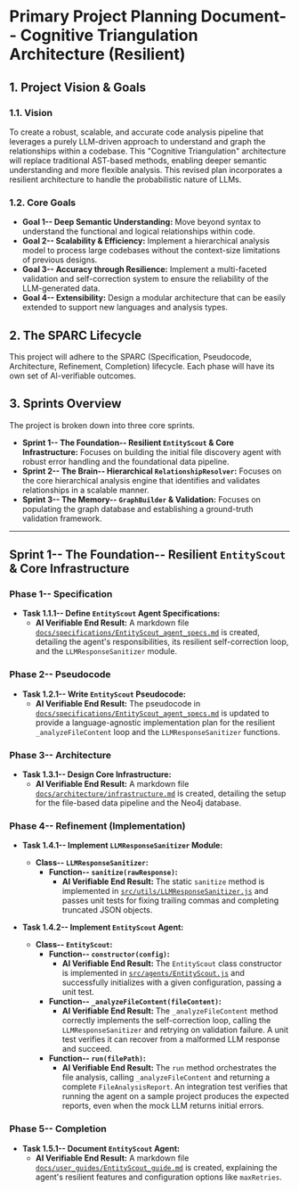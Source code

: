 # Primary Project Planning Document-- Cognitive Triangulation Architecture (Resilient)

## 1. Project Vision & Goals

### 1.1. Vision

To create a robust, scalable, and accurate code analysis pipeline that leverages a purely LLM-driven approach to understand and graph the relationships within a codebase. This "Cognitive Triangulation" architecture will replace traditional AST-based methods, enabling deeper semantic understanding and more flexible analysis. This revised plan incorporates a resilient architecture to handle the probabilistic nature of LLMs.

### 1.2. Core Goals

*   **Goal 1-- Deep Semantic Understanding:** Move beyond syntax to understand the functional and logical relationships within code.
*   **Goal 2-- Scalability & Efficiency:** Implement a hierarchical analysis model to process large codebases without the context-size limitations of previous designs.
*   **Goal 3-- Accuracy through Resilience:** Implement a multi-faceted validation and self-correction system to ensure the reliability of the LLM-generated data.
*   **Goal 4-- Extensibility:** Design a modular architecture that can be easily extended to support new languages and analysis types.

## 2. The SPARC Lifecycle

This project will adhere to the SPARC (Specification, Pseudocode, Architecture, Refinement, Completion) lifecycle. Each phase will have its own set of AI-verifiable outcomes.

## 3. Sprints Overview

The project is broken down into three core sprints.

*   **Sprint 1-- The Foundation-- Resilient `EntityScout` & Core Infrastructure:** Focuses on building the initial file discovery agent with robust error handling and the foundational data pipeline.
*   **Sprint 2-- The Brain-- Hierarchical `RelationshipResolver`:** Focuses on the core hierarchical analysis engine that identifies and validates relationships in a scalable manner.
*   **Sprint 3-- The Memory-- `GraphBuilder` & Validation:** Focuses on populating the graph database and establishing a ground-truth validation framework.

---

## **Sprint 1-- The Foundation-- Resilient `EntityScout` & Core Infrastructure**

### **Phase 1-- Specification**

*   **Task 1.1.1-- Define `EntityScout` Agent Specifications:**
    *   **AI Verifiable End Result:** A markdown file [`docs/specifications/EntityScout_agent_specs.md`](docs/specifications/EntityScout_agent_specs.md) is created, detailing the agent's responsibilities, its resilient self-correction loop, and the `LLMResponseSanitizer` module.

### **Phase 2-- Pseudocode**

*   **Task 1.2.1-- Write `EntityScout` Pseudocode:**
    *   **AI Verifiable End Result:** The pseudocode in [`docs/specifications/EntityScout_agent_specs.md`](docs/specifications/EntityScout_agent_specs.md) is updated to provide a language-agnostic implementation plan for the resilient `_analyzeFileContent` loop and the `LLMResponseSanitizer` functions.

### **Phase 3-- Architecture**

*   **Task 1.3.1-- Design Core Infrastructure:**
    *   **AI Verifiable End Result:** A markdown file [`docs/architecture/infrastructure.md`](docs/architecture/infrastructure.md) is created, detailing the setup for the file-based data pipeline and the Neo4j database.

### **Phase 4-- Refinement (Implementation)**

*   **Task 1.4.1-- Implement `LLMResponseSanitizer` Module:**
    *   **Class-- `LLMResponseSanitizer`:**
        *   **Function-- `sanitize(rawResponse)`:**
            *   **AI Verifiable End Result:** The static `sanitize` method is implemented in [`src/utils/LLMResponseSanitizer.js`](src/utils/LLMResponseSanitizer.js) and passes unit tests for fixing trailing commas and completing truncated JSON objects.

*   **Task 1.4.2-- Implement `EntityScout` Agent:**
    *   **Class-- `EntityScout`:**
        *   **Function-- `constructor(config)`:**
            *   **AI Verifiable End Result:** The `EntityScout` class constructor is implemented in [`src/agents/EntityScout.js`](src/agents/EntityScout.js) and successfully initializes with a given configuration, passing a unit test.
        *   **Function-- `_analyzeFileContent(fileContent)`:**
            *   **AI Verifiable End Result:** The `_analyzeFileContent` method correctly implements the self-correction loop, calling the `LLMResponseSanitizer` and retrying on validation failure. A unit test verifies it can recover from a malformed LLM response and succeed.
        *   **Function-- `run(filePath)`:**
            *   **AI Verifiable End Result:** The `run` method orchestrates the file analysis, calling `_analyzeFileContent` and returning a complete `FileAnalysisReport`. An integration test verifies that running the agent on a sample project produces the expected reports, even when the mock LLM returns initial errors.

### **Phase 5-- Completion**

*   **Task 1.5.1-- Document `EntityScout` Agent:**
    *   **AI Verifiable End Result:** A markdown file [`docs/user_guides/EntityScout_guide.md`](docs/user_guides/EntityScout_guide.md) is created, explaining the agent's resilient features and configuration options like `maxRetries`.